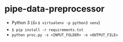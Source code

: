 # pipe-data-preprocessor

- Python 3 (:thumbsup: `$ virtualenv -p python3 venv`)
- `$ pip install -r requirements.txt`
- `python proc.py -s <INPUT_FOLDER> -o <OUTPUT_FILE>`
